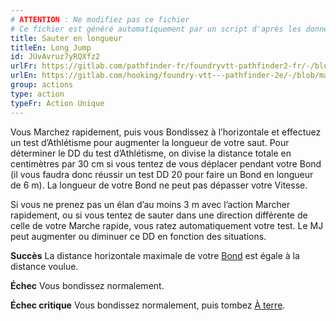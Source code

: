 ```yaml
---
# ATTENTION : Ne modifiez pas ce fichier
# Ce fichier est généré automatiquement par un script d'après les données du module Foundry VTT officiel et de sa traduction
title: Sauter en longueur
titleEn: Long Jump
id: JUvAvruz7yRQXfz2
urlFr: https://gitlab.com/pathfinder-fr/foundryvtt-pathfinder2-fr/-/blob/master/data/classes/JUvAvruz7yRQXfz2.htm
urlEn: https://gitlab.com/hooking/foundry-vtt---pathfinder-2e/-/blob/master/packs/data/classes.db/long-jump.json
group: actions
type: action
typeFr: Action Unique
---
```

Vous Marchez rapidement, puis vous Bondissez à l’horizontale et effectuez un test d’Athlétisme pour augmenter la longueur de votre saut. Pour déterminer le DD du test d’Athlétisme, on divise la distance totale en centimètres par 30 cm si vous tentez de vous déplacer pendant votre Bond (il vous faudra donc réussir un test DD 20 pour faire un Bond en longueur de 6 m). La longueur de votre Bond ne peut pas dépasser votre Vitesse.

Si vous ne prenez pas un élan d’au moins 3 m avec l’action Marcher rapidement, ou si vous tentez de sauter dans une direction différente de celle de votre Marche rapide, vous ratez automatiquement votre test. Le MJ peut augmenter ou diminuer ce DD en fonction des situations.

**Succès** La distance horizontale maximale de votre [Bond](bondir.md) est égale à la distance voulue.

**Échec** Vous bondissez normalement.

**Échec critique** Vous bondissez normalement, puis tombez [À terre](../condition-items/à-terre.md).


